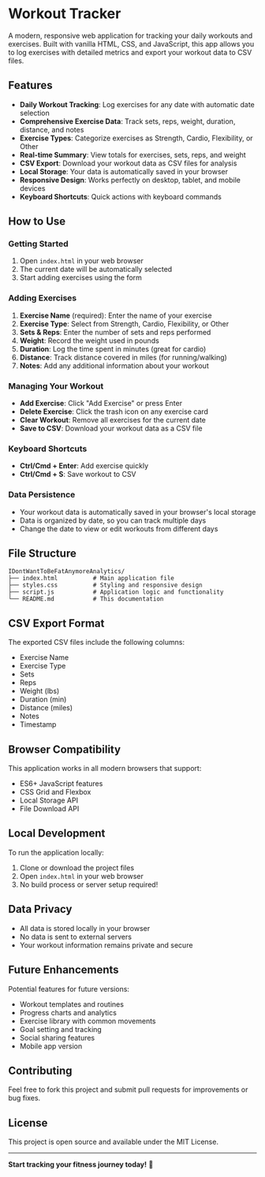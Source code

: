 # Workout Tracker

A modern, responsive web application for tracking your daily workouts and exercises. Built with vanilla HTML, CSS, and JavaScript, this app allows you to log exercises with detailed metrics and export your workout data to CSV files.

## Features

- **Daily Workout Tracking**: Log exercises for any date with automatic date selection
- **Comprehensive Exercise Data**: Track sets, reps, weight, duration, distance, and notes
- **Exercise Types**: Categorize exercises as Strength, Cardio, Flexibility, or Other
- **Real-time Summary**: View totals for exercises, sets, reps, and weight
- **CSV Export**: Download your workout data as CSV files for analysis
- **Local Storage**: Your data is automatically saved in your browser
- **Responsive Design**: Works perfectly on desktop, tablet, and mobile devices
- **Keyboard Shortcuts**: Quick actions with keyboard commands

## How to Use

### Getting Started
1. Open `index.html` in your web browser
2. The current date will be automatically selected
3. Start adding exercises using the form

### Adding Exercises
1. **Exercise Name** (required): Enter the name of your exercise
2. **Exercise Type**: Select from Strength, Cardio, Flexibility, or Other
3. **Sets & Reps**: Enter the number of sets and reps performed
4. **Weight**: Record the weight used in pounds
5. **Duration**: Log the time spent in minutes (great for cardio)
6. **Distance**: Track distance covered in miles (for running/walking)
7. **Notes**: Add any additional information about your workout

### Managing Your Workout
- **Add Exercise**: Click "Add Exercise" or press Enter
- **Delete Exercise**: Click the trash icon on any exercise card
- **Clear Workout**: Remove all exercises for the current date
- **Save to CSV**: Download your workout data as a CSV file

### Keyboard Shortcuts
- **Ctrl/Cmd + Enter**: Add exercise quickly
- **Ctrl/Cmd + S**: Save workout to CSV

### Data Persistence
- Your workout data is automatically saved in your browser's local storage
- Data is organized by date, so you can track multiple days
- Change the date to view or edit workouts from different days

## File Structure

```
IDontWantToBeFatAnymoreAnalytics/
├── index.html          # Main application file
├── styles.css          # Styling and responsive design
├── script.js           # Application logic and functionality
└── README.md           # This documentation
```

## CSV Export Format

The exported CSV files include the following columns:
- Exercise Name
- Exercise Type
- Sets
- Reps
- Weight (lbs)
- Duration (min)
- Distance (miles)
- Notes
- Timestamp

## Browser Compatibility

This application works in all modern browsers that support:
- ES6+ JavaScript features
- CSS Grid and Flexbox
- Local Storage API
- File Download API

## Local Development

To run the application locally:

1. Clone or download the project files
2. Open `index.html` in your web browser
3. No build process or server setup required!

## Data Privacy

- All data is stored locally in your browser
- No data is sent to external servers
- Your workout information remains private and secure

## Future Enhancements

Potential features for future versions:
- Workout templates and routines
- Progress charts and analytics
- Exercise library with common movements
- Goal setting and tracking
- Social sharing features
- Mobile app version

## Contributing

Feel free to fork this project and submit pull requests for improvements or bug fixes.

## License

This project is open source and available under the MIT License.

---

**Start tracking your fitness journey today!** 💪
